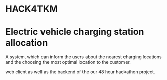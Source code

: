 # HACK4TKM

# Electric vehicle charging station allocation
A system, which can inform the users about the nearest charging locations and the choosing the most optimal location to the customer.

web client as well as the backend of the our 48 hour hackathon project.
